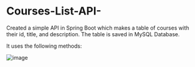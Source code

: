 # Courses-List-API-
Created a simple API in Spring Boot which makes a table of courses with their id, title, and description. The table is saved in MySQL Database.  




It uses the following methods: 

![image](https://user-images.githubusercontent.com/107943000/214759752-d76ab269-837b-48e2-a96e-1755c105df05.png)




